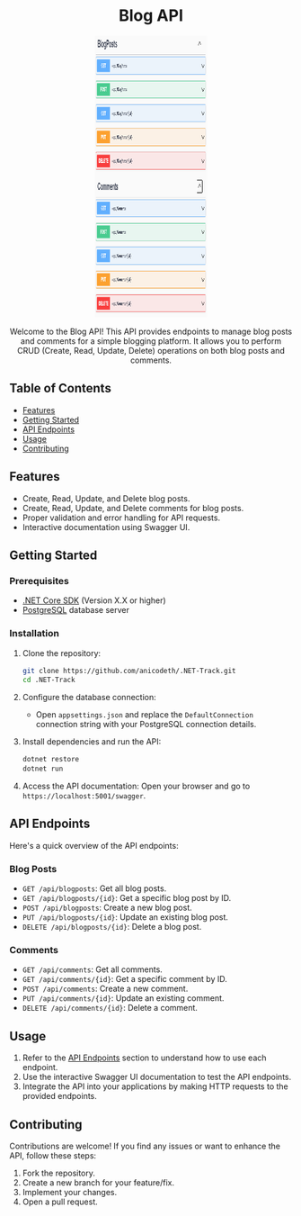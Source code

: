 
<h1 align="center">Blog API</h1>

<p align="center">
  <img src="https://github.com/Anicodeth/.NET-Track/blob/main/Blog%20API/Api%20Endpoints.png" alt="API Logo" width="200" height="500">
</p>

<p align="center">Welcome to the Blog API! This API provides endpoints to manage blog posts and comments for a simple blogging platform. It allows you to perform CRUD (Create, Read, Update, Delete) operations on both blog posts and comments.</p>

## Table of Contents

- [Features](#features)
- [Getting Started](#getting-started)
- [API Endpoints](#api-endpoints)
- [Usage](#usage)
- [Contributing](#contributing)

## Features

- Create, Read, Update, and Delete blog posts.
- Create, Read, Update, and Delete comments for blog posts.
- Proper validation and error handling for API requests.
- Interactive documentation using Swagger UI.

## Getting Started

### Prerequisites

- [.NET Core SDK](https://dotnet.microsoft.com/download) (Version X.X or higher)
- [PostgreSQL](https://www.postgresql.org/download/) database server

### Installation

1. Clone the repository:
   ```sh
   git clone https://github.com/anicodeth/.NET-Track.git
   cd .NET-Track
   ```

2. Configure the database connection:
   - Open `appsettings.json` and replace the `DefaultConnection` connection string with your PostgreSQL connection details.

3. Install dependencies and run the API:
   ```sh
   dotnet restore
   dotnet run
   ```

4. Access the API documentation:
   Open your browser and go to `https://localhost:5001/swagger`.

## API Endpoints

Here's a quick overview of the API endpoints:

### Blog Posts

- `GET /api/blogposts`: Get all blog posts.
- `GET /api/blogposts/{id}`: Get a specific blog post by ID.
- `POST /api/blogposts`: Create a new blog post.
- `PUT /api/blogposts/{id}`: Update an existing blog post.
- `DELETE /api/blogposts/{id}`: Delete a blog post.

### Comments

- `GET /api/comments`: Get all comments.
- `GET /api/comments/{id}`: Get a specific comment by ID.
- `POST /api/comments`: Create a new comment.
- `PUT /api/comments/{id}`: Update an existing comment.
- `DELETE /api/comments/{id}`: Delete a comment.

## Usage

1. Refer to the [API Endpoints](#api-endpoints) section to understand how to use each endpoint.
2. Use the interactive Swagger UI documentation to test the API endpoints.
3. Integrate the API into your applications by making HTTP requests to the provided endpoints.

## Contributing

Contributions are welcome! If you find any issues or want to enhance the API, follow these steps:

1. Fork the repository.
2. Create a new branch for your feature/fix.
3. Implement your changes.
4. Open a pull request.



